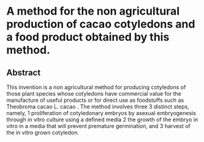 # A method for the non agricultural production of cacao cotyledons and a food product obtained by this method.

## Abstract
This invention is a non agricultural method for producing cotyledons of those plant species whose cotyledons have commercial value for the manufacture of useful products or for direct use as foodstuffs such as Theobroma cacao L. cacao . The method involves three 3 distinct steps, namely, 1 proliferation of cotyledonary embryos by asexual embryogenesis through in vitro culture using a defined media 2 the growth of the embryo in vitro in a media that will prevent premature germination, and 3 harvest of the in vitro grown cotyledon.